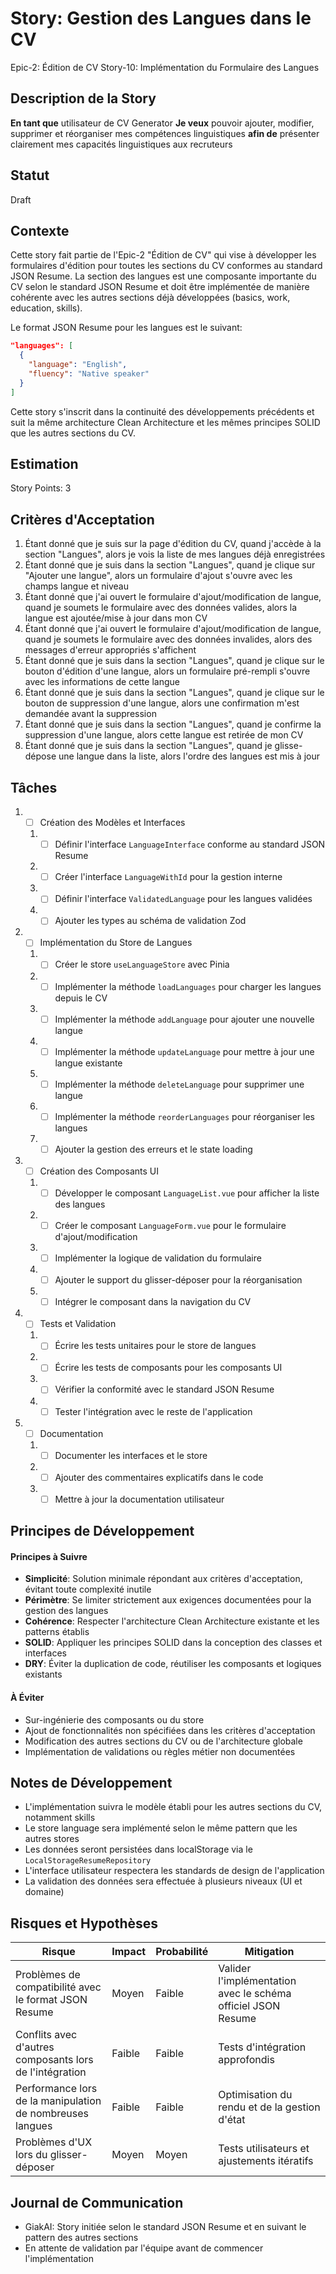 # Story: Gestion des Langues dans le CV

Epic-2: Édition de CV
Story-10: Implémentation du Formulaire des Langues

## Description de la Story

**En tant que** utilisateur de CV Generator
**Je veux** pouvoir ajouter, modifier, supprimer et réorganiser mes compétences linguistiques
**afin de** présenter clairement mes capacités linguistiques aux recruteurs

## Statut

Draft

## Contexte

Cette story fait partie de l'Epic-2 "Édition de CV" qui vise à développer les formulaires d'édition pour toutes les sections du CV conformes au standard JSON Resume. La section des langues est une composante importante du CV selon le standard JSON Resume et doit être implémentée de manière cohérente avec les autres sections déjà développées (basics, work, education, skills).

Le format JSON Resume pour les langues est le suivant:

```json
"languages": [
  {
    "language": "English",
    "fluency": "Native speaker"
  }
]
```

Cette story s'inscrit dans la continuité des développements précédents et suit la même architecture Clean Architecture et les mêmes principes SOLID que les autres sections du CV.

## Estimation

Story Points: 3 

## Critères d'Acceptation

1. Étant donné que je suis sur la page d'édition du CV, quand j'accède à la section "Langues", alors je vois la liste de mes langues déjà enregistrées
2. Étant donné que je suis dans la section "Langues", quand je clique sur "Ajouter une langue", alors un formulaire d'ajout s'ouvre avec les champs langue et niveau
3. Étant donné que j'ai ouvert le formulaire d'ajout/modification de langue, quand je soumets le formulaire avec des données valides, alors la langue est ajoutée/mise à jour dans mon CV
4. Étant donné que j'ai ouvert le formulaire d'ajout/modification de langue, quand je soumets le formulaire avec des données invalides, alors des messages d'erreur appropriés s'affichent
5. Étant donné que je suis dans la section "Langues", quand je clique sur le bouton d'édition d'une langue, alors un formulaire pré-rempli s'ouvre avec les informations de cette langue
6. Étant donné que je suis dans la section "Langues", quand je clique sur le bouton de suppression d'une langue, alors une confirmation m'est demandée avant la suppression
7. Étant donné que je suis dans la section "Langues", quand je confirme la suppression d'une langue, alors cette langue est retirée de mon CV
8. Étant donné que je suis dans la section "Langues", quand je glisse-dépose une langue dans la liste, alors l'ordre des langues est mis à jour

## Tâches

1. - [ ] Création des Modèles et Interfaces

   1. - [ ] Définir l'interface `LanguageInterface` conforme au standard JSON Resume
   2. - [ ] Créer l'interface `LanguageWithId` pour la gestion interne
   3. - [ ] Définir l'interface `ValidatedLanguage` pour les langues validées
   4. - [ ] Ajouter les types au schéma de validation Zod

2. - [ ] Implémentation du Store de Langues

   1. - [ ] Créer le store `useLanguageStore` avec Pinia
   2. - [ ] Implémenter la méthode `loadLanguages` pour charger les langues depuis le CV
   3. - [ ] Implémenter la méthode `addLanguage` pour ajouter une nouvelle langue
   4. - [ ] Implémenter la méthode `updateLanguage` pour mettre à jour une langue existante
   5. - [ ] Implémenter la méthode `deleteLanguage` pour supprimer une langue
   6. - [ ] Implémenter la méthode `reorderLanguages` pour réorganiser les langues
   7. - [ ] Ajouter la gestion des erreurs et le state loading

3. - [ ] Création des Composants UI

   1. - [ ] Développer le composant `LanguageList.vue` pour afficher la liste des langues
   2. - [ ] Créer le composant `LanguageForm.vue` pour le formulaire d'ajout/modification
   3. - [ ] Implémenter la logique de validation du formulaire
   4. - [ ] Ajouter le support du glisser-déposer pour la réorganisation
   5. - [ ] Intégrer le composant dans la navigation du CV

4. - [ ] Tests et Validation

   1. - [ ] Écrire les tests unitaires pour le store de langues
   2. - [ ] Écrire les tests de composants pour les composants UI
   3. - [ ] Vérifier la conformité avec le standard JSON Resume
   4. - [ ] Tester l'intégration avec le reste de l'application

5. - [ ] Documentation
   1. - [ ] Documenter les interfaces et le store
   2. - [ ] Ajouter des commentaires explicatifs dans le code
   3. - [ ] Mettre à jour la documentation utilisateur

## Principes de Développement

#### Principes à Suivre

- **Simplicité**: Solution minimale répondant aux critères d'acceptation, évitant toute complexité inutile
- **Périmètre**: Se limiter strictement aux exigences documentées pour la gestion des langues
- **Cohérence**: Respecter l'architecture Clean Architecture existante et les patterns établis
- **SOLID**: Appliquer les principes SOLID dans la conception des classes et interfaces
- **DRY**: Éviter la duplication de code, réutiliser les composants et logiques existants

#### À Éviter

- Sur-ingénierie des composants ou du store
- Ajout de fonctionnalités non spécifiées dans les critères d'acceptation
- Modification des autres sections du CV ou de l'architecture globale
- Implémentation de validations ou règles métier non documentées

## Notes de Développement

- L'implémentation suivra le modèle établi pour les autres sections du CV, notamment skills
- Le store language sera implémenté selon le même pattern que les autres stores
- Les données seront persistées dans localStorage via le `LocalStorageResumeRepository`
- L'interface utilisateur respectera les standards de design de l'application
- La validation des données sera effectuée à plusieurs niveaux (UI et domaine)

## Risques et Hypothèses

| Risque                                                    | Impact | Probabilité | Mitigation                                                   |
| --------------------------------------------------------- | ------ | ----------- | ------------------------------------------------------------ |
| Problèmes de compatibilité avec le format JSON Resume     | Moyen  | Faible      | Valider l'implémentation avec le schéma officiel JSON Resume |
| Conflits avec d'autres composants lors de l'intégration   | Faible | Faible      | Tests d'intégration approfondis                              |
| Performance lors de la manipulation de nombreuses langues | Faible | Faible      | Optimisation du rendu et de la gestion d'état                |
| Problèmes d'UX lors du glisser-déposer                    | Moyen  | Moyen       | Tests utilisateurs et ajustements itératifs                  |

## Journal de Communication

- GiakAI: Story initiée selon le standard JSON Resume et en suivant le pattern des autres sections
- En attente de validation par l'équipe avant de commencer l'implémentation
